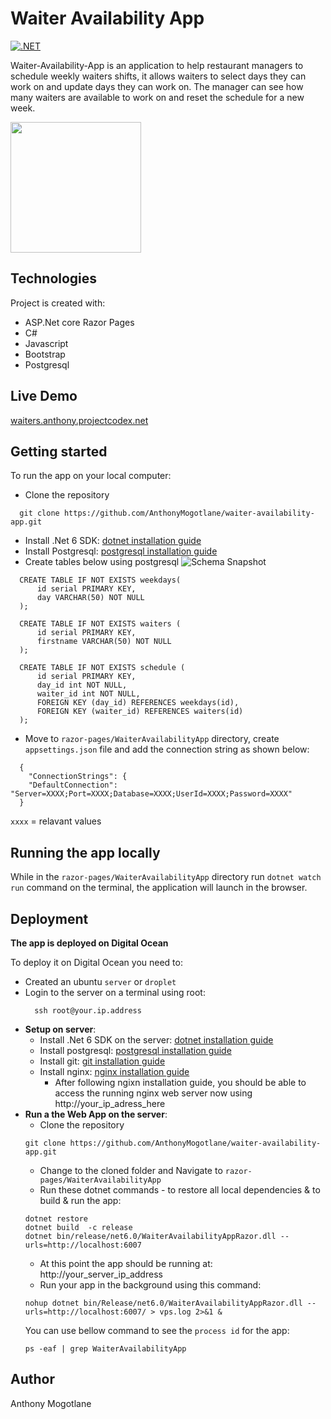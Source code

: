 # Waiter Availability App
[![.NET](https://github.com/AnthonyMogotlane/waiter-availability-app/actions/workflows/dotnet.yml/badge.svg)](https://github.com/AnthonyMogotlane/waiter-availability-app/actions/workflows/dotnet.yml)

Waiter-Availability-App is an application to help restaurant managers to schedule weekly waiters shifts, it allows waiters to select days they can work on and update days they can work on. The manager can see how many waiters are available to work on and reset the schedule for a new week.

<img width="209" src="https://anthonymogotlane.github.io/logic-gates/waiters-app/screen-two.png" />

## Technologies
Project is created with: 
* ASP.Net core Razor Pages
* C#
* Javascript
* Bootstrap
* Postgresql

## Live Demo
[waiters.anthony.projectcodex.net](http://waiters.anthony.projectcodex.net/)

## Getting started
To run the app on your local computer:
  * Clone the repository
  ```
    git clone https://github.com/AnthonyMogotlane/waiter-availability-app.git
  ```
  * Install .Net 6 SDK: 
  [dotnet installation guide](https://learn.microsoft.com/en-us/samples/browse/)
  * Install Postgresql: 
  [postgresql installation guide](https://www.digitalocean.com/community/tutorials/how-to-install-postgresql-on-ubuntu-20-04-quickstart)
  * Create tables below using postgresql
  ![Schema Snapshot](https://anthonymogotlane.github.io/logic-gates/waiters-app/database.png)
  ```
    CREATE TABLE IF NOT EXISTS weekdays(
        id serial PRIMARY KEY,
        day VARCHAR(50) NOT NULL
    );

    CREATE TABLE IF NOT EXISTS waiters (
        id serial PRIMARY KEY,
        firstname VARCHAR(50) NOT NULL
    );

    CREATE TABLE IF NOT EXISTS schedule (
        id serial PRIMARY KEY,
        day_id int NOT NULL,
        waiter_id int NOT NULL,
        FOREIGN KEY (day_id) REFERENCES weekdays(id),
        FOREIGN KEY (waiter_id) REFERENCES waiters(id)
    );
  ```
  
  * Move to `razor-pages/WaiterAvailabilityApp` directory, create `appsettings.json` file and add the connection string as shown below:
  ```
    {
      "ConnectionStrings": {
      "DefaultConnection": "Server=XXXX;Port=XXXX;Database=XXXX;UserId=XXXX;Password=XXXX"
    }
  ```
  `xxxx` = relavant values
  
  ## Running the app locally
  While in the `razor-pages/WaiterAvailabilityApp` directory run `dotnet watch run` command on the terminal, the application will launch in the browser.
  
  ## Deployment
  **The app is deployed on Digital Ocean**
  
  To deploy it on Digital Ocean you need to:
  * Created an ubuntu `server` or `droplet`
  * Login to the server on a terminal using root:
    ```
      ssh root@your.ip.address
    ```
  * **Setup on server**:
    * Install .Net 6 SDK on the server: [dotnet installation guide](https://learn.microsoft.com/en-us/samples/browse/)
    * Install postgresql: [postgresql installation guide](https://www.digitalocean.com/community/tutorials/how-to-install-postgresql-on-ubuntu-20-04-quickstart)
    * Install git: [git installation guide](https://www.digitalocean.com/community/tutorials/how-to-install-git-on-ubuntu-20-04)
    * Install nginx: [nginx installation guide](https://www.digitalocean.com/community/tutorials/how-to-install-nginx-on-ubuntu-20-04)
      - After following ngixn installation guide, you should be able to access the running nginx web server now using http://your_ip_adress_here
  * **Run a the Web App on the server**:
     * Clone the repository
     ```
     git clone https://github.com/AnthonyMogotlane/waiter-availability-app.git
     ```
     * Change to the cloned folder and Navigate to `razor-pages/WaiterAvailabilityApp`
     * Run these dotnet commands - to restore all local dependencies & to build & run the app:
     ```
     dotnet restore
     dotnet build  -c release
     dotnet bin/release/net6.0/WaiterAvailabilityAppRazor.dll --urls=http://localhost:6007
     ```
     * At this point the app should be running at: http://your_server_ip_address
     * Run your app in the background using this command:
     ```
     nohup dotnet bin/Release/net6.0/WaiterAvailabilityAppRazor.dll --urls=http://localhost:6007/ > vps.log 2>&1 &
     ```
     You can use bellow command to see the `process id` for the app:
     ```
     ps -eaf | grep WaiterAvailabilityApp
     ```
  ## Author
  Anthony Mogotlane
   
  
